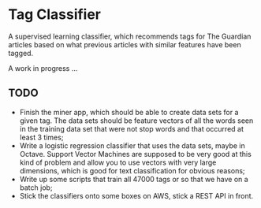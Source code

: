 # Tag Classifier

A supervised learning classifier, which recommends tags for The Guardian articles based on what previous articles with
similar features have been tagged.

A work in progress ...

## TODO

* Finish the miner app, which should be able to create data sets for a given
  tag. The data sets should be feature vectors of all the words seen in the
  training data set that were not stop words and that occurred at least 3
  times;
* Write a logistic regression classifier that uses the data sets, maybe in
  Octave. Support Vector Machines are supposed to be very good at this kind of
  problem and allow you to use vectors with very large dimensions, which is
  good for text classification for obvious reasons;
* Write up some scripts that train all 47000 tags or so that we have on a
  batch job;
* Stick the classifiers onto some boxes on AWS, stick a REST API in front.

